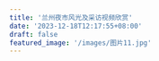 ```yaml
---
title: '兰州夜市风光及采访视频欣赏'
date: '2023-12-18T12:17:55+08:00'
draft: false
featured_image: '/images/图片11.jpg'
---
```


<iframe src="//player.bilibili.com/player.html?aid=707533226&bvid=BV1oQ4y1M7PV&cid=1374425153&p=1" scrolling="no" border="0" frameborder="no" framespacing="0" allowfullscreen="true" width="1100px" height="700px> </iframe>